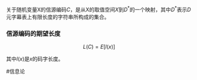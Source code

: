 关于随机变量X的信源编码$C$，是从X的取值空间$X$到$D^*$的一个映射，其中$D^*$表示$D$元字幕表上有限长度的字符串所构成的集合。

### 信源编码的期望长度
$$
L(C) = E[l(x)]
$$

其中$l(x)$是$x$的码字长度。


#信息论








